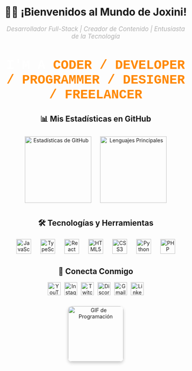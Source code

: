 <!-- Encabezado con Texto Simplificado -->
<div align="center">
  <h1>👨‍💻 ¡Bienvenidos al Mundo de Joxini!</h1>
  <p style="font-size: 1.2em; color: #b0b0b0;">
    <span style="font-style: italic;">Desarrollador Full-Stack | Creador de Contenido | Entusiasta de la Tecnología</span>
  </p>
  <h1 style="font-size: 2.5em; color: white; font-family: 'Courier New', monospace;">
    I'M A 
    <span style="color: #ff8800;">
      CODER / DEVELOPER / PROGRAMMER / DESIGNER / FREELANCER
    </span>
  </h1>
</div>

<!-- Sección de Estadísticas y Lenguajes -->
<div align="center" style="margin: 30px 0;">
  <h2>📊 Mis Estadísticas en GitHub</h2>
  <img src="https://github-readme-stats.vercel.app/api?username=Joxini&show_icons=true&include_all_commits=true&count_private=true&theme=radical&hide_border=true&custom_title=Estad%C3%ADsticas+de+Contribuci%C3%B3n" height="180" alt="Estadísticas de GitHub" style="padding: 10px;" />
  <img src="https://github-readme-stats.vercel.app/api/top-langs?username=Joxini&layout=compact&langs_count=6&theme=radical&hide_border=true&custom_title=Lenguajes+Principales" height="180" alt="Lenguajes Principales" style="padding: 10px;" />
</div>

<!-- Sección de Tecnologías con Efectos de Hover -->
<div align="center" style="margin: 30px 0;">
  <h2>🛠️ Tecnologías y Herramientas</h2>
  <div style="display: flex; flex-wrap: wrap; justify-content: center; gap: 15px;">
    <img src="https://cdn.jsdelivr.net/gh/devicons/devicon/icons/javascript/javascript-original.svg" height="40" alt="JavaScript" style="transition: transform 0.3s; margin: 5px;" onmouseover="this.style.transform='scale(1.2)'" onmouseout="this.style.transform='scale(1)'" />
    <img src="https://cdn.jsdelivr.net/gh/devicons/devicon/icons/typescript/typescript-original.svg" height="40" alt="TypeScript" style="transition: transform 0.3s; margin: 5px;" onmouseover="this.style.transform='scale(1.2)'" onmouseout="this.style.transform='scale(1)'" />
    <img src="https://cdn.jsdelivr.net/gh/devicons/devicon/icons/react/react-original.svg" height="40" alt="React" style="transition: transform 0.3s; margin: 5px;" onmouseover="this.style.transform='scale(1.2)'" onmouseout="this.style.transform='scale(1)'" />
    <img src="https://cdn.jsdelivr.net/gh/devicons/devicon/icons/html5/html5-original.svg" height="40" alt="HTML5" style="transition: transform 0.3s; margin: 5px;" onmouseover="this.style.transform='scale(1.2)'" onmouseout="this.style.transform='scale(1)'" />
    <img src="https://cdn.jsdelivr.net/gh/devicons/devicon/icons/css3/css3-original.svg" height="40" alt="CSS3" style="transition: transform 0.3s; margin: 5px;" onmouseover="this.style.transform='scale(1.2)'" onmouseout="this.style.transform='scale(1)'" />
    <img src="https://cdn.jsdelivr.net/gh/devicons/devicon/icons/python/python-original.svg" height="40" alt="Python" style="transition: transform 0.3s; margin: 5px;" onmouseover="this.style.transform='scale(1.2)'" onmouseout="this.style.transform='scale(1)'" />
    <img src="https://cdn.jsdelivr.net/gh/devicons/devicon/icons/php/php-original.svg" height="40" alt="PHP" style="transition: transform 0.3s; margin: 5px;" onmouseover="this.style.transform='scale(1.2)'" onmouseout="this.style.transform='scale(1)'" />
  </div>
</div>

<!-- Sección de Redes Sociales con Badges Modernos -->
<div align="center" style="margin: 30px 0;">
  <h2>📱 Conecta Conmigo</h2>
  <div style="display: flex; flex-wrap: wrap; justify-content: center; gap: 10px;">
    <a href="https://youtube.com/@joxini5979?si=vrc04fcG1awqvWtZ">
      <img src="https://img.shields.io/badge/YouTube-%23FF0000?style=for-the-badge&logo=youtube&logoColor=white" height="35" alt="YouTube" />
    </a>
    <a href="https://www.instagram.com/joxini_jv?igsh=MXZmYTE1ODJpZ2V3NQ==">
      <img src="https://img.shields.io/badge/Instagram-%23E4405F?style=for-the-badge&logo=instagram&logoColor=white" height="35" alt="Instagram" />
    </a>
    <a href="#">
      <img src="https://img.shields.io/badge/Twitch-%239146FF?style=for-the-badge&logo=twitch&logoColor=white" height="35" alt="Twitch" />
    </a>
    <a href="#">
      <img src="https://img.shields.io/badge/Discord-%237289DA?style=for-the-badge&logo=discord&logoColor=white" height="35" alt="Discord" />
    </a>
    <a href="#">
      <img src="https://img.shields.io/badge/Gmail-%23D14836?style=for-the-badge&logo=gmail&logoColor=white" height="35" alt="Gmail" />
    </a>
    <a href="#">
      <img src="https://img.shields.io/badge/LinkedIn-%230077B5?style=for-the-badge&logo=linkedin&logoColor=white" height="35" alt="LinkedIn" />
    </a>
  </div>
</div>

<!-- GIF Animado Divertido -->
<div align="center" style="margin: 30px 0;">
  <img height="150" src="https://media0.giphy.com/media/GRSnxyhJnPsaQy9YLn/giphy.gif" alt="GIF de Programación" style="border-radius: 10px; box-shadow: 0 4px 8px rgba(0,0,0,0.2);" />
</div>
